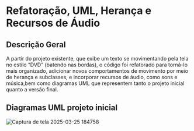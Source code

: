 #  Refatoração, UML, Herança e Recursos de Áudio

## Descrição Geral
A partir do projeto existente, que exibe um texto se movimentando pela tela no estilo “DVD” (batendo nas bordas), o código foi refatorado para torná-lo mais organizado, adicionar novos comportamentos de movimento por meio de herança e subclasses, e incorporar recursos de áudio, como sons e música,bem como diagramas UML que representem tanto o projeto inicial quanto a versão final.


## Diagramas UML projeto inicial

![Captura de tela 2025-03-25 184758](https://github.com/user-attachments/assets/7a434a37-e3d4-4310-a48c-94df221baaae)
